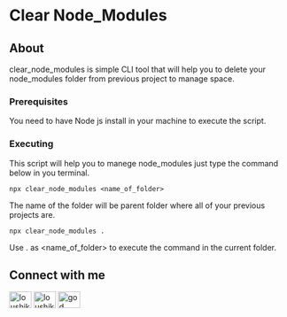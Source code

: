 # Clear Node_Modules

## About

clear_node_modules is simple CLI tool that will help you to delete your node_modules folder from previous project to manage space.

### Prerequisites

You need to have Node js install in your machine to execute the script.

### Executing

This script will help you to manege node_modules just type the command below in you terminal.

```
npx clear_node_modules <name_of_folder>
```

The name of the folder will be parent folder where all of your previous projects are.

```
npx clear_node_modules .
```

Use . as <name_of_folder> to execute the command in the current folder.

## Connect with me

<p align="left">
<a href="https://twitter.com/loushikgiri1" target="blank"><img align="center" src="https://raw.githubusercontent.com/rahuldkjain/github-profile-readme-generator/master/src/images/icons/Social/twitter.svg" alt="loushikgiri1" height="30" width="40" /></a>
<a href="https://linkedin.com/in/loushik-kumar-giri-a65a54215" target="blank"><img align="center" src="https://raw.githubusercontent.com/rahuldkjain/github-profile-readme-generator/master/src/images/icons/Social/linked-in-alt.svg" alt="loushik-kumar-giri-a65a54215" height="30" width="40" /></a>
<a href="https://instagram.com/god____of___thunder" target="blank"><img align="center" src="https://raw.githubusercontent.com/rahuldkjain/github-profile-readme-generator/master/src/images/icons/Social/instagram.svg" alt="god____of___thunder" height="30" width="40" /></a>
</p>
